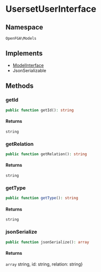 # UsersetUserInterface


## Namespace
`OpenFGA\Models`

## Implements
* [ModelInterface](Models/ModelInterface.md)
* JsonSerializable



## Methods
### getId


```php
public function getId(): string
```



#### Returns
`string`

### getRelation


```php
public function getRelation(): string
```



#### Returns
`string`

### getType


```php
public function getType(): string
```



#### Returns
`string`

### jsonSerialize


```php
public function jsonSerialize(): array
```



#### Returns
`array`
 string, id: string, relation: string}

